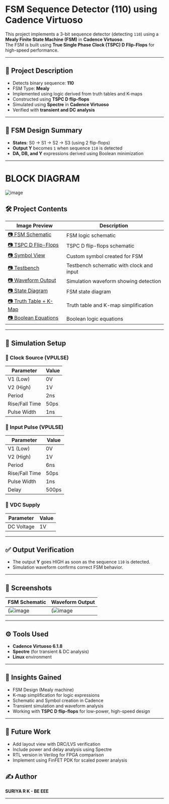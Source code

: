 # FSM Sequence Detector (110) using Cadence Virtuoso

This project implements a 3-bit sequence detector (detecting `110`) using a **Mealy Finite State Machine (FSM)** in **Cadence Virtuoso**.  
The FSM is built using **True Single Phase Clock (TSPC) D Flip-Flops** for high-speed performance.

---

## 🔧 Project Description

- Detects binary sequence: **110**
- FSM Type: **Mealy**
- Implemented using logic derived from truth tables and K-maps
- Constructed using **TSPC D flip-flops**
- Simulated using **Spectre** in **Cadence Virtuoso**
- Verified with **transient and DC analysis**

---

## 🧠 FSM Design Summary

- **States**: S0 → S1 → S2 → S3 (using 2 flip-flops)
- **Output Y** becomes `1` when sequence `110` is detected
- **DA, DB, and Y** expressions derived using Boolean minimization

---

# BLOCK DIAGRAM
![image](https://github.com/user-attachments/assets/709173a8-7407-414f-b190-0115385916b6) 

## 🛠️ Project Contents

| Image Preview | Description |
|---------------|-------------|
| [📷 FSM Schematic](images/schematic.jpg) | FSM logic schematic |
| [📷 TSPC D Flip-Flops](images/TSPC_D_flip-flops_Schematic.png) | TSPC D flip-flops schematic |
| [📷 Symbol View](images/symbol_view.jpg) | Custom symbol created for FSM |
| [📷 Testbench](images/testbench.jpg) | Testbench schematic with clock and input |
| [📷 Waveform Output](images/waveform_output.jpg) | Simulation waveform showing detection |
| [📷 State Diagram](images/state_diagram.jpg) | FSM state diagram |
| [📷 Truth Table + K-Map](images/truth_table_kmap.jpg) | Truth table and K-map simplification |
| [📷 Boolean Equations](images/Boolean_equations_truth_table.jpg) | Boolean logic equations |


---

## 🧪 Simulation Setup

### 🔁 Clock Source (VPULSE)
| Parameter      | Value         |
|----------------|---------------|
| V1 (Low)       | 0V            |
| V2 (High)      | 1V            |
| Period         | 2ns           |
| Rise/Fall Time | 50ps          |
| Pulse Width    | 1ns           |

### 🔁 Input Pulse (VPULSE)
| Parameter      | Value         |
|----------------|---------------|
| V1 (Low)       | 0V            |
| V2 (High)      | 1V            |
| Period         | 6ns           |
| Rise/Fall Time | 50ps          |
| Pulse Width    | 1ns           |
| Delay          | 500ps         |

### 🔋 VDC Supply
| Parameter      | Value         |
|----------------|---------------|
| DC Voltage     | 1V            |

---

## ✅ Output Verification

- The output **Y** goes HIGH as soon as the sequence `110` is detected.
- Simulation waveform confirms correct FSM behavior.

---

## 📸 Screenshots

| FSM Schematic | Waveform Output |
|---------------|-----------------|
| (![image](https://github.com/user-attachments/assets/c34ae955-dfd3-4eef-b359-3451f7a666b9) | (![image](https://github.com/user-attachments/assets/9a794a1b-83e0-4455-8fba-b435a4ad085f) |

---

## ⚙️ Tools Used

- **Cadence Virtuoso 6.1.8**
- **Spectre** (for transient & DC analysis)
- **Linux** environment

---

## 🧠 Insights Gained

- FSM Design (Mealy machine)
- K-map simplification for logic expressions
- Schematic and Symbol creation in Cadence
- Transient simulation and waveform analysis
- Working with **TSPC D flip-flops** for low-power, high-speed design

---
## 🔮 Future Work

- Add layout view with DRC/LVS verification  
- Include power and delay analysis using Spectre  
- RTL version in Verilog for FPGA comparison  
- Implement using FinFET PDK for scaled power analysis

## ✍️ Author

**SURIYA R K - BE EEE**   

---




